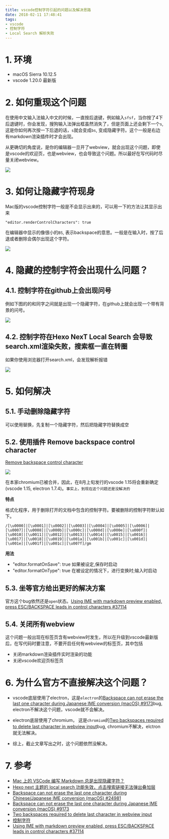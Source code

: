 ```yaml
---
title: vscode控制字符引起的问题以及解决思路
date: 2018-02-11 17:48:41
tags:
- vscode
- 控制字符
- Local Search 解析失败
---
```


# 1. 环境
- macOS Sierra 10.12.5
- vscode  1.20.0 最新版

# 2. 如何重现这个问题
在使用中文输入法输入中文的时候，一直按后退键，例如输入`sfsf`，当你按了4下后退键时，你会发现，搜狗输入法弹出框虽然消失了，但是页面上还会剩下一个`s`, 这是你如何再次按一下后退的话，`s`就会变成`bs`, 变成隐藏字符。这个一般是右边有markdown渲染插件时才会出现。

从更确切的角度说，是你的编辑器一旦开了webview，就会出现这个问题，即使是vscode的欢迎页，也是webview，也会导致这个问题。所以最好在写代码时尽量关闭webview。

![](https://wdd-images.oss-cn-shanghai.aliyuncs.com/20180211232544_7L7Ra6_Jietu20180211-232450.jpeg)

# 3. 如何让隐藏字符现身

Mac版的vscode控制字符一般是不会显示出来的，可以用一下的方法让其显示出来

```
"editor.renderControlCharacters": true
```

在编辑器中显示的像很小的`BS`, 表示backspace的意思。一般是在输入时，按了后退或者删除会偶尔出现这个字符。

![](https://wdd-images.oss-cn-shanghai.aliyuncs.com/20180211175234_yzJFjc_Jietu20180211-175225.jpeg)


# 4. 隐藏的控制字符会出现什么问题？

## 4.1. 控制字符在github上会出现问号

例如下图的的和同字之间就是出现一个隐藏字符，在github上就会出现一个带有背景的问号。

![](https://wdd-images.oss-cn-shanghai.aliyuncs.com/20180211180035_gpDDju_Jietu20180211-175923s.jpeg)

## 4.2. 控制字符在Hexo NexT Local Search 会导致search.xml渲染失败，搜索框一直在转圈

如果你使用浏览器打开search.xml，会发现解析报错

![](https://wdd-images.oss-cn-shanghai.aliyuncs.com/20180211180331_Xr4FXL_Jietu20180211-180320.jpeg)


# 5. 如何解决
## 5.1. 手动删除隐藏字符
可以使用替换，先复制一个隐藏字符，然后把隐藏字符替换成空

## 5.2. 使用插件 Remove backspace control character
[Remove backspace control character](https://marketplace.visualstudio.com/items?itemName=satokaz.vscode-bs-ctrlchar-remover)

![](https://wdd-images.oss-cn-shanghai.aliyuncs.com/20180211181051_MzYF2H_Jietu20180211-181045.jpeg)

在本家chromium已被合并，因此，在8月上旬发行的vscode 1.15将会重新确定(vscode 1.15, electron 1.7.4)。`事实上，到现在这个问题还是没解决的`

**特点**

格式化程序，用于删除打开的文档中包含的控制字符。要被删除的控制字符默认如下。

```
/[\u0000]|[\u0001]|[\u0002]|[\u0003]|[\u0004]|[\u0005]|[\u0006]|[\u0007]|[\u0008]|[\u000b]|[\u000c]|[\u000d]|[\u000e]|[\u000f]|[\u0010]|[\u0011]|[\u0012]|[\u0013]|[\u0014]|[\u0015]|[\u0016]|[\u0017]|[\u0018]|[\u0019]|[\u001a]|[\u001b]|[\u001c]|[\u001d]|[\u001e]|[\u001f]|[\u001c]|[\u007f]/gm
```

**用法**
- "editor.formatOnSave": true 如果被设定,保存时启动
- "editor.formatOnType": true 在被设定的情况下，进行变换时;输入时启动

## 5.3. 坐等官方给出更好的解决方案
官方这个bug依然还是`open`状态。[Using IME with markdown preview enabled, press ESC/BACKSPACE leads in control characters #37114](https://github.com/Microsoft/vscode/issues/37114)

## 5.4. 关闭所有webview
这个问题一般出现在标签页含有webview时发生，所以在升级到vscode最新版后，在写代码时要注意，不要开启任何有webview的标签页，其中包括
- 关闭markdown渲染插件实时渲染的功能
- 关闭vscode欢迎页标签页

# 6. 为什么官方不直接解决这个问题？
- vscode底层使用了electron，这是`electron`的[Backspace can not erase the last one character during Japanese IME conversion (macOS) #9173](https://github.com/electron/electron/issues/9173)bug, electron不解决这个问题，vscode就不会解决。

- electron底层使用了chromium， 这是`chromium`的[Two backspaces required to delete last character in webview input](https://bugs.chromium.org/p/chromium/issues/detail?id=714771)bug, chromium不解决，elctron就无法解决。

- 综上，截止文章写出之时，这个问题依然没解决。


# 7. 参考
- [Mac 上的 VSCode 编写 Markdown 总是出现隐藏字符？](https://www.zhihu.com/question/61638859)
- [Hexo next 主题的 local search 功能失效，点击搜索链接无法弹出叠加层](https://www.v2ex.com/t/298727)
- [Backspace can not erase the last one character during Chinese/Japanese IME conversion (macOS) #24981](https://github.com/Microsoft/vscode/issues/24981)
- [Backspace can not erase the last one character during Japanese IME conversion (macOS) #9173](https://github.com/electron/electron/issues/9173)
- [Two backspaces required to delete last character in webview input](https://bugs.chromium.org/p/chromium/issues/detail?id=714771)
- [控制字符](https://zh.wikipedia.org/wiki/%E6%8E%A7%E5%88%B6%E5%AD%97%E7%AC%A6)
- [Using IME with markdown preview enabled, press ESC/BACKSPACE leads in control characters #37114](https://github.com/Microsoft/vscode/issues/37114)